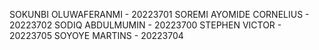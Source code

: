 SOKUNBI OLUWAFERANMI         - 20223701
SOREMI AYOMIDE CORNELIUS - 20223702
SODIQ ABDULMUMIN - 20223700
STEPHEN VICTOR - 20223705
SOYOYE MARTINS - 20223704
